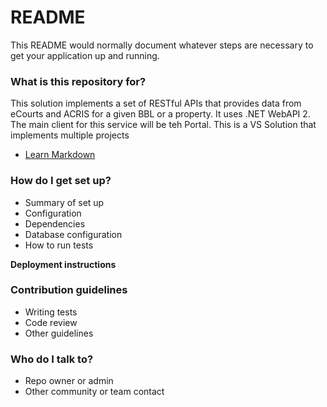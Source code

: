 # README #

This README would normally document whatever steps are necessary to get your application up and running.

### What is this repository for? ###

This solution implements a set of RESTful APIs that provides data from eCourts and ACRIS for a given BBL or a property. It uses .NET WebAPI 2. The main client for this service will be teh Portal. This is a VS Solution that implements multiple projects

* [Learn Markdown](https://bitbucket.org/tutorials/markdowndemo)

### How do I get set up? ###

* Summary of set up
* Configuration
* Dependencies
* Database configuration
* How to run tests

**Deployment instructions**


### Contribution guidelines ###

* Writing tests
* Code review
* Other guidelines

### Who do I talk to? ###

* Repo owner or admin
* Other community or team contact